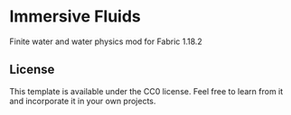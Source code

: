 # Immersive Fluids

Finite water and water physics mod for Fabric 1.18.2

## License

This template is available under the CC0 license. Feel free to learn from it and incorporate it in your own projects.
